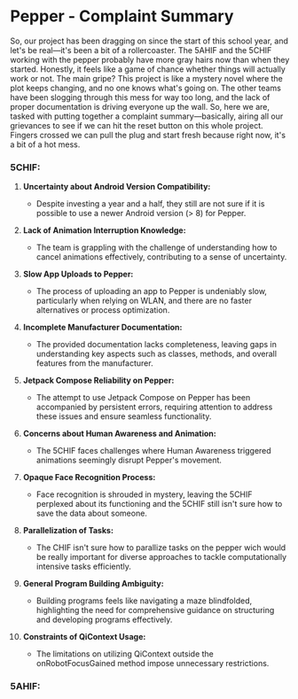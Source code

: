# Pepper - Complaint Summary

So, our project has been dragging on since the start of this school year, and let's be real—it's been a bit of a rollercoaster. The 5AHIF and the 5CHIF working with the pepper probably have more gray hairs now than when they started. Honestly, it feels like a game of chance whether things will actually work or not. The main gripe? This project is like a mystery novel where the plot keeps changing, and no one knows what's going on. The other teams have been slogging through this mess for way too long, and the lack of proper documentation is driving everyone up the wall. So, here we are, tasked with putting together a complaint summary—basically, airing all our grievances to see if we can hit the reset button on this whole project. Fingers crossed we can pull the plug and start fresh because right now, it's a bit of a hot mess.

### 5CHIF:

1. **Uncertainty about Android Version Compatibility:**
   - Despite investing a year and a half, they still are not sure if it is possible to use a newer Android version (> 8) for Pepper.

2. **Lack of Animation Interruption Knowledge:**
   - The team is grappling with the challenge of understanding how to cancel animations effectively, contributing to a sense of uncertainty.

3. **Slow App Uploads to Pepper:**
   - The process of uploading an app to Pepper is undeniably slow, particularly when relying on WLAN, and there are no faster alternatives or process optimization.

4. **Incomplete Manufacturer Documentation:**
   - The provided documentation lacks completeness, leaving gaps in understanding key aspects such as classes, methods, and overall features from the manufacturer.

5. **Jetpack Compose Reliability on Pepper:**
   - The attempt to use Jetpack Compose on Pepper has been accompanied by persistent errors, requiring attention to address these issues and ensure seamless functionality.

6. **Concerns about Human Awareness and Animation:**
   - The 5CHIF faces challenges where Human Awareness triggered animations seemingly disrupt Pepper's movement.

7. **Opaque Face Recognition Process:**
   - Face recognition is shrouded in mystery, leaving the 5CHIF perplexed about its functioning and the 5CHIF still isn't sure how to save the data about someone.

8. **Parallelization of Tasks:**
   - The CHIF isn't sure how to parallize tasks on the pepper wich would be really important for diverse approaches to tackle computationally intensive tasks efficiently.

9. **General Program Building Ambiguity:**
   - Building programs feels like navigating a maze blindfolded, highlighting the need for comprehensive guidance on structuring and developing programs effectively.

10. **Constraints of QiContext Usage:**
    - The limitations on utilizing QiContext outside the onRobotFocusGained method impose unnecessary restrictions.

### 5AHIF:

